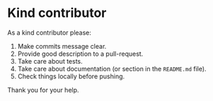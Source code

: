 # Kind contributor

As a kind contributor please:
1. Make commits message clear.
2. Provide good description to a pull-request.
3. Take care about tests.
4. Take care about documentation (or section in the `README.md` file).
5. Check things locally before pushing.

Thank you for your help.
